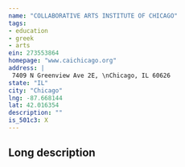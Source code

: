 ```yaml
---
name: "COLLABORATIVE ARTS INSTITUTE OF CHICAGO"
tags:
- education
- greek
- arts
ein: 273553864
homepage: "www.caichicago.org"
address: |
 7409 N Greenview Ave 2E, \nChicago, IL 60626
state: "IL"
city: "Chicago"
lng: -87.668144
lat: 42.016354
description: ""
is_501c3: X
---
```


## Long description



